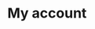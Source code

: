 # My account

<div id='upgrade-container'></div>
<script src='/about/pricing.js' type='module'></script>
